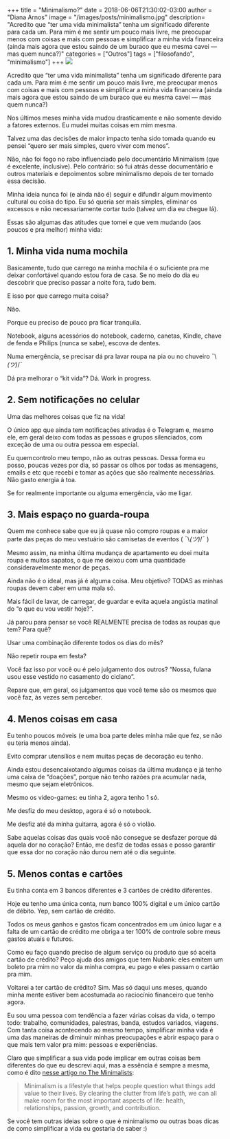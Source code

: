 +++
title = "Minimalismo?"
date = 2018-06-06T21:30:02-03:00
author = "Diana Arnos"
image = "/images/posts/minimalismo.jpg"
description= "Acredito que “ter uma vida minimalista” tenha um significado diferente para cada um. Para mim é me sentir um pouco mais livre, me preocupar menos com coisas e mais com pessoas e simplificar a minha vida financeira (ainda mais agora que estou saindo de um buraco que eu mesma cavei — mas quem nunca?)"
categories = ["Outros"]
tags = ["filosofando", "minimalismo"]
+++
![](/images/posts/minimalismo.jpg)

Acredito que “ter uma vida minimalista” tenha um significado diferente para cada um. Para mim é me sentir um pouco mais livre, me preocupar menos com coisas e mais com pessoas e simplificar a minha vida financeira (ainda mais agora que estou saindo de um buraco que eu mesma cavei — mas quem nunca?)

Nos últimos meses minha vida mudou drasticamente e não somente devido a fatores externos. Eu mudei muitas coisas em mim mesma.

Talvez uma das decisões de maior impacto tenha sido tomada quando eu pensei “quero ser mais simples, quero viver com menos”.

Não, não foi fogo no rabo influenciado pelo documentário Minimalism (que é excelente, inclusive). Pelo contrário: só fui atrás desse documentário e outros materiais e depoimentos sobre minimalismo depois de ter tomado essa decisão.

Minha ideia nunca foi (e ainda não é) seguir e difundir algum movimento cultural ou coisa do tipo. Eu só queria ser mais simples, eliminar os excessos e não necessariamente cortar tudo (talvez um dia eu chegue lá).

Essas são algumas das atitudes que tomei e que vem mudando (aos poucos e pra melhor) minha vida:

## 1. Minha vida numa mochila

Basicamente, tudo que carrego na minha mochila é o suficiente pra me deixar confortável quando estou fora de casa. Se no meio do dia eu descobrir que preciso passar a noite fora, tudo bem.

E isso por que carrego muita coisa?

Não.

Porque eu preciso de pouco pra ficar tranquila.

Notebook, alguns acessórios do notebook, caderno, canetas, Kindle, chave de fenda e Philips (nunca se sabe), escova de dentes.

Numa emergência, se precisar dá pra lavar roupa na pia ou no chuveiro ¯\\_(ツ)_/¯

Dá pra melhorar o “kit vida”? Dá. Work in progress.

## 2. Sem notificações no celular

Uma das melhores coisas que fiz na vida!

O único app que ainda tem notificações ativadas é o Telegram e, mesmo ele, em geral deixo com todas as pessoas e grupos silenciados, com exceção de uma ou outra pessoa em especial.

Eu quem controlo meu tempo, não as outras pessoas. Dessa forma eu posso, poucas vezes por dia, só passar os olhos por todas as mensagens, emails e etc que recebi e tomar as ações que são realmente necessárias. Não gasto energia à toa.

Se for realmente importante ou alguma emergência, vão me ligar.

## 3. Mais espaço no guarda-roupa

Quem me conhece sabe que eu já quase não compro roupas e a maior parte das peças do meu vestuário são camisetas de eventos ( ¯\\_(ツ)_/¯ )

Mesmo assim, na minha última mudança de apartamento eu doei muita roupa e muitos sapatos, o que me deixou com uma quantidade consideravelmente menor de peças.

Ainda não é o ideal, mas já é alguma coisa. Meu objetivo? TODAS as minhas roupas devem caber em uma mala só.

Mais fácil de lavar, de carregar, de guardar e evita aquela angústia matinal do “o que eu vou vestir hoje?”.

Já parou para pensar se você REALMENTE precisa de todas as roupas que tem? Para quê?

Usar uma combinação diferente todos os dias do mês?

Não repetir roupa em festa?

Você faz isso por você ou é pelo julgamento dos outros? “Nossa, fulana usou esse vestido no casamento do ciclano”.

Repare que, em geral, os julgamentos que você teme são os mesmos que você faz, às vezes sem perceber.

## 4. Menos coisas em casa

Eu tenho poucos móveis (e uma boa parte deles minha mãe que fez, se não eu teria menos ainda).

Evito comprar utensílios e nem muitas peças de decoração eu tenho.

Ainda estou desencaixotando algumas coisas da última mudança e já tenho uma caixa de “doações”, porque não tenho razões pra acumular nada, mesmo que sejam eletrônicos.

Mesmo os video-games: eu tinha 2, agora tenho 1 só.

Me desfiz do meu desktop, agora é só o notebook.

Me desfiz até da minha guitarra, agora é só o violão.

Sabe aquelas coisas das quais você não consegue se desfazer porque dá aquela dor no coração? Então, me desfiz de todas essas e posso garantir que essa dor no coração não durou nem até o dia seguinte.

## 5. Menos contas e cartões

Eu tinha conta em 3 bancos diferentes e 3 cartões de crédito diferentes.

Hoje eu tenho uma única conta, num banco 100% digital e um único cartão de débito. Yep, sem cartão de crédito.

Todos os meus ganhos e gastos ficam concentrados em um único lugar e a falta de um cartão de crédito me obriga a ter 100% de controle sobre meus gastos atuais e futuros.

Como eu faço quando preciso de algum serviço ou produto que só aceita cartão de crédito? Peço ajuda dos amigos que tem Nubank: eles emitem um boleto pra mim no valor da minha compra, eu pago e eles passam o cartão pra mim.

Voltarei a ter cartão de crédito? Sim. Mas só daqui uns meses, quando minha mente estiver bem acostumada ao raciocínio financeiro que tenho agora.

Eu sou uma pessoa com tendência a fazer várias coisas da vida, o tempo todo: trabalho, comunidades, palestras, banda, estudos variados, viagens. Com tanta coisa acontecendo ao mesmo tempo, simplificar minha vida é uma das maneiras de diminuir minhas preocupações e abrir espaço para o que mais tem valor pra mim: pessoas e experiências.

Claro que simplificar a sua vida pode implicar em outras coisas bem diferentes do que eu descrevi aqui, mas a essência é sempre a mesma, como é dito [nesse artigo no The Minimalists](https://www.theminimalists.com/pitch/):

>Minimalism is a lifestyle that helps people question what things add value to their lives. By clearing the clutter from life’s path, we can all make room for the most important aspects of life: health, relationships, passion, growth, and contribution.

Se você tem outras ideias sobre o que é minimalismo ou outras boas dicas de como simplificar a vida eu gostaria de saber :)
